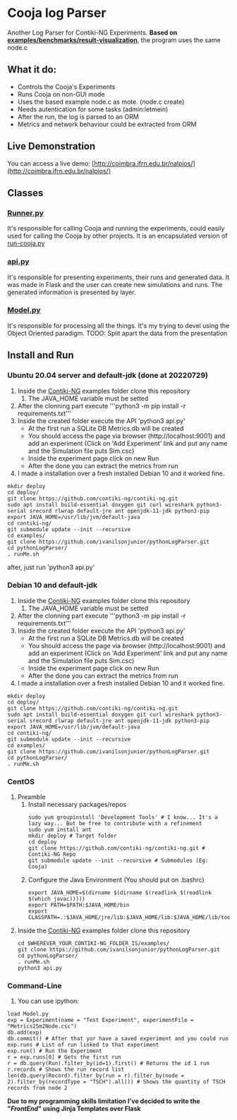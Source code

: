 # Cooja log Parser

Another Log Parser for Contiki-NG Experiments.
**Based on [examples/benchmarks/result-visualization](https://github.com/contiki-ng/contiki-ng/tree/develop/examples/benchmarks/result-visualization)**, the program uses the same node.c

## What it do:
- Controls the Cooja's Experiments
- Runs Cooja on non-GUI mode
- Uses the based example node.c as mote. (node.c create)
- Needs autentication for some tasks (admin:letmein)
- After the run, the log is parsed to an ORM
- Metrics and network behaviour could be extracted from ORM

## Live Demonstration
You can access a live demo: [http://coimbra.ifrn.edu.br/nalpios/](http://coimbra.ifrn.edu.br/nalpios/)

## Classes
### [Runner.py](https://github.com/ivanilsonjunior/pythonLogParser/blob/main/Runner.py)
It's responsible for calling Cooja and running the experiments, could easily used for calling the Cooja by other projects. It is an encapsulated version of [run-cooja.py](https://github.com/contiki-ng/contiki-ng/blob/develop/examples/benchmarks/result-visualization/run-cooja.py)
### [api.py](https://github.com/ivanilsonjunior/pythonLogParser/blob/main/api.py)
It's responsible for presenting experiments, their runs and generated data. It was made in Flask and the user can create new simulations and runs. The generated information is presented by layer.
### [Model.py](https://github.com/ivanilsonjunior/pythonLogParser/blob/main/Model.py)
It's responsible for processing all the things. It's my trying to devel using the Object Oriented paradigm.
TODO: Split apart the data from the presentation

## Install and Run

### Ubuntu 20.04 server and default-jdk (done at 20220729)
1. Inside the [Contiki-NG](https://github.com/contiki-ng/contiki-ng) examples folder clone this repository
   1. The JAVA_HOME variable must be setted
2. After the clonning part execute '''python3 -m pip install -r requirements.txt'''
3. Inside the created folder execute the API 'python3 api.py'
   - At the first run a SQLite DB Metrics.db will be created
   - You should access the page via browser (http://localhost:9001) and add an experiment (Click on 'Add Experiment' link and put any name and the Simulation file puts Sim.csc)
   - Inside the experiment page click on new Run
   - After the done you can extract the metrics from run
 4. I made a installation over a fresh installed Debian 10 and it worked fine.
   ```
   mkdir deploy
   cd deploy/
   git clone https://github.com/contiki-ng/contiki-ng.git
   sudo apt install build-essential doxygen git curl wireshark python3-serial srecord rlwrap default-jre ant openjdk-11-jdk python3-pip
   export JAVA_HOME=/usr/lib/jvm/default-java
   cd contiki-ng/
   git submodule update --init --recursive
   cd examples/
   git clone https://github.com/ivanilsonjunior/pythonLogParser.git
   cd pythonLogParser/
   . runMe.sh
   ``` 
   after, just run 'python3 api.py'
  
### Debian 10 and default-jdk

1. Inside the [Contiki-NG](https://github.com/contiki-ng/contiki-ng) examples folder clone this repository
   1. The JAVA_HOME variable must be setted
2. After the clonning part execute '''python3 -m pip install -r requirements.txt'''
3. Inside the created folder execute the API 'python3 api.py'
   - At the first run a SQLite DB Metrics.db will be created
   - You should access the page via browser (http://localhost:9001) and add an experiment (Click on 'Add Experiment' link and put any name and the Simulation file puts Sim.csc)
   - Inside the experiment page click on new Run
   - After the done you can extract the metrics from run
 4. I made a installation over a fresh installed Debian 10 and it worked fine.
   ```
   mkdir deploy
   cd deploy/
   git clone https://github.com/contiki-ng/contiki-ng.git
   sudo apt install build-essential doxygen git curl wireshark python3-serial srecord rlwrap default-jre ant openjdk-11-jdk python3-pip
   export JAVA_HOME=/usr/lib/jvm/default-java
   cd contiki-ng/
   git submodule update --init --recursive
   cd examples/
   git clone https://github.com/ivanilsonjunior/pythonLogParser.git
   cd pythonLogParser/
   . runMe.sh
   ```
### CentOS
1. Preamble
   1. Install necessary packages/repos
      ```
      sudo yum groupinstall 'Development Tools' # I know... It's a lazy way... But be free to contribute with a refinement
      sudo yum install ant
      mkdir deploy # Target folder
      cd deploy
      git clone https://github.com/contiki-ng/contiki-ng.git # Contiki-NG Repo
      git submodule update --init --recursive # Submodules (Eg: Cooja)
      ```
   2. Configure the Java Environment (You should put on .bashrc)
      ```
      export JAVA_HOME=$(dirname $(dirname $(readlink $(readlink $(which javac)))))
      export PATH=$PATH:$JAVA_HOME/bin
      export CLASSPATH=.:$JAVA_HOME/jre/lib:$JAVA_HOME/lib:$JAVA_HOME/lib/tools.jar
      ```
2. Inside the [Contiki-NG](https://github.com/contiki-ng/contiki-ng) examples folder clone this repository
   ```
   cd $WHEREVER_YOUR_CONTIKI-NG_FOLDER_IS/examples/
   git clone https://github.com/ivanilsonjunior/pythonLogParser.git
   cd pythonLogParser/
   . runMe.sh
   python3 api.py
   ```
 
 ### Command-Line
 1. You can use ipython:
   ```
   load Model.py
   exp = Experiment(name = "Test Experiment", experimentFile = "Metrics25m2Node.csc")
   db.add(exp)
   db.commit() # After that yor have a saved experiment and you could run
   exp.runs # List of run linked to that experiment
   exp.run() # Run the Experiment
   r = exp.runs[0] # Gets the first run
   r = db.query(Run).filter_by(id=1).first() # Returns the id 1 run
   r.records # Shows the run record list
   len(db.query(Record).filter_by(run = r).filter_by(node = 2).filter_by(recordType = "TSCH").all()) # Shows the quantity of TSCH records from node 2
   ```


**Due to my programming skills limitation I've decided to write the "_FrontEnd_" using Jinja Templates over Flask**
